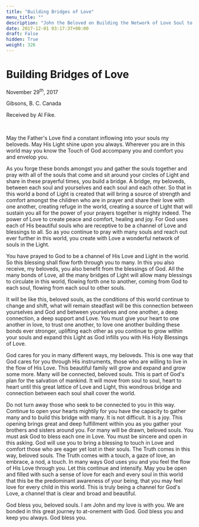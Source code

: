 ```yaml
---
title: "Building Bridges of Love"
menu_title: ""
description: "John the Beloved on Building the Network of Love Soul to Soul"
date: 2017-12-01 03:17:37+00:00
draft: False
hidden: True
weight: 326
---
```

# Building Bridges of Love

November 29<sup>th</sup>, 2017

Gibsons, B. C. Canada

Received by Al Fike.

 

May the Father's Love find a constant inflowing into your souls my beloveds. May His Light shine upon you always. Wherever you are in this world may you know the Touch of God accompany you and comfort you and envelop you.

As you forge these bonds amongst you and gather the souls together and pray with all of the souls that come and sit around your circles of Light and share in these prayerful times, you build a bridge. A bridge, my beloveds, between each soul and yourselves and each soul and each other. So that in this world a bond of Light is created that will bring a source of strength and comfort amongst the children who are in prayer and share their love with one another, creating refuge in the world, creating a source of Light that will sustain you all for the power of your prayers together is mighty indeed. The power of Love to create peace and comfort, healing and joy. For God uses each of His beautiful souls who are receptive to be a channel of Love and blessings to all. So as you continue to pray with many souls and reach out ever further in this world,  you create with Love a wonderful network of souls in the Light.

You have prayed to God to be a channel of His Love and Light in the world. So this blessing shall flow forth through you to many. In this you also receive, my beloveds, you also benefit from the blessings of God. All the many bonds of Love, all the many bridges of Light will allow many blessings to circulate in this world, flowing forth one to another, coming from God to each soul, flowing from each soul to other souls.

It will be like this, beloved souls, as the conditions of this world continue to change and shift, what will remain steadfast will be this connection between yourselves and God and between yourselves and one another, a deep connection, a deep support and Love. You must give your heart to one another in love, to trust one another, to love one another building these bonds ever stronger, uplifting each other as you continue to grow within your souls and expand this Light as God infills you with His Holy Blessings of Love.

God cares for you in many different ways, my beloveds. This is one way that God cares for you through His instruments, those who are willing to live in the flow of His Love. This beautiful family will grow and expand and grow some more. Many will be connected, beloved souls. This is part of God's plan for the salvation of mankind. It will move from soul to soul, heart to heart until this great lattice of Love and Light, this wondrous bridge and connection between each soul shall cover the world.

Do not turn away those who seek to be connected to you in this way. Continue to open your hearts mightily for you have the capacity to gather many and to build this bridge with many. It is not difficult. It is a joy. This opening brings great and deep fulfillment within you as you gather your brothers and sisters around you. For many will be drawn, beloved souls. You must ask God to bless each one in Love. You must be sincere and open in this asking. God will use you to bring a blessing to touch in Love and comfort those who are eager yet lost in their souls. The Truth comes in this way, beloved souls. The Truth comes with a touch, a gaze of love, an embrace, a nod, a touch. In many ways God uses you and you feel the flow of His Love through you. Let this continue and intensify. May you be open and filled with such a sense of love for each and every soul in this world that this be the predominant awareness of your being, that you may feel love for every child in this world. This is truly being a channel for God's Love, a channel that is clear and broad and beautiful.

God bless you, beloved souls. I am John and my love is with you. We are bonded in this great journey to at-onement with God. God bless you and keep you always. God bless you.